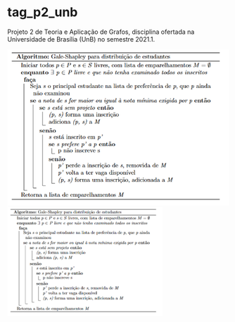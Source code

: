 # tag_p2_unb
Projeto 2 de Teoria e Aplicação de Grafos, disciplina ofertada na Universidade de Brasília (UnB) no semestre 2021.1.

![Alt text](media/pseudocode_algoritmo_adaptado.PNG?raw=true "Title")
<img src="media/pseudocode_algoritmo_adaptado.PNG" alt="pseudocode_algorithm" style="width:70%;"/>
